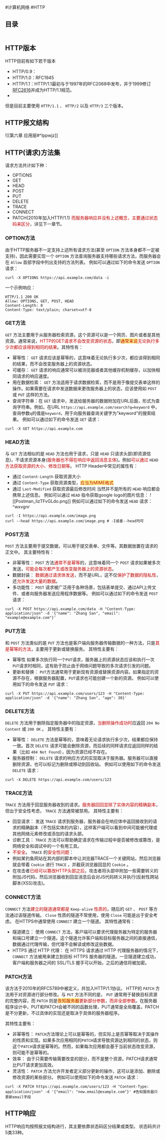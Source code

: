 #计算机网络 #HTTP

## 目录

```toc

```

## HTTP版本

HTTP目前有如下若干版本
- HTTP/0.9：
- HTTP/1.0：RFC1945
- HTTP/1.1：HTTP/1.1最初与于1997年的RFC2068中发布，并于1999修订[RFC2616](https://www.rfc-editor.org/rfc/rfc2616)并成为HTTP/1.1规范。
- 

但是目前主要使用 `HTTP/1.1` 、 `HTTP/2` 以及 `HTTP/3` 三个版本。

## HTTP报文结构

![[第六章 应用层#^lppwjz]]

## HTTP(请求)方法集

请求方法共计如下种：
- OPTIONS
- GET
- HEAD
- POST
- PUT
- DELETE
- TRACE
- CONNECT
- PATCH(2010年加入HTTP/1.1)
<font color="#c00000">而服务器响应并没有上述概念，主要通过状态码来区分</font>，详见下一章节。

### OPTION方法

由于HTTP服务器不一定支持上述所有请求方法(甚至 `OPTION` 方法本身都不一定被支持)，因此需要实现一个 `OPTION` 方法查询服务器支持哪些请求方法，而服务器会在 `Allow` 首部字段中列出支持的方法列表。
例如可以通过如下的命令发送 `OPTION` 请求：
```Shell
curl -X OPTIONS https://api.example.com/data -i
```
一个示例响应：
```HTTP
HTTP/1.1 200 OK
Allow: OPTIONS, GET, POST, HEAD
Content-Length: 0
Content-Type: text/plain; charset=utf-8
```

### GET方法

`GET` 方法主要用于从服务器检索资源，这个资源可以是一个网页、图片或者是其他资源。通常来说，<font color="#c00000">HTTP的GET请求不会改变资源的状态</font>，即<span style="background:#fff88f"><font color="#c00000">通常来说</font></span><font color="#c00000">无论执行多少次都应该得到相同的结果</font>。其特性有：
- 幂等性： `GET` 请求应该是幂等的，这意味着无论执行多少次，都应该得到相同的结果，而不会改变服务器上的资源状态。
- 可缓存： `GET` 请求的响应通常可以被浏览器或者其他缓存机制缓存，以加快相同请求的响应速度。
- 用在数据检索： `GET` 方法适用于请求数据检索，而不是用于像提交表单这样的操作。如果需要在请求中发送数据来更改服务器上的状态，应该使用如 `POST` 或 `PUT` 这样的方法。
- 查询字符串：在 `GET` 请求中，发送给服务器的数据附加在URL后面，形式为查询字符串。例如，在URL `https://api.example.com/search?q=keyword` 中，查询参数`q`的值是`keyword`，用于向服务器查询关键字为"keyword"的搜索结果。
例如可以通过如下的命令发送 `GET` 请求：
```Shell
curl -X GET https://api.example.com
```

### HEAD方法

与 `GET` 方法相似的是 `HEAD` 方法也用于请求，只是 `HEAD` 只请求头部(即资源信息)，不请求资源本身(<font color="#c00000">服务器也不得在响应中返回消息主体</font>)。例如<font color="#c00000">可以通过</font> `HEAD` <font color="#c00000">方法获取资源的大小、修改日期等</font>。
HTTP Header中常见的属性有：
- 通过 `Content-Length` 获取资源大小
- 通过 `Content-Type` 获取资源类型，<span style="background:#fff88f"><font color="#c00000">应当为MIME格式</font></span>
- 通过 `Last-Modified` 获取资源最后修改时间
当然并不是所有的 `HEAD` 响应都会携带上述信息。
例如可以通过 `HEAD` 指令获取google logo的图片信息：
	![[Postman_lizTFvGLdo.png]]
例如可以通过如下的命令发送 `HEAD` 请求： ^wxvgnr
```Shell
curl -I https://api.example.com/image.png
curl --head https://api.example.com/image.png # -I或者--head均可
```

### POST方法

`POST` 方法主要用于提交数据，可以用于提交表单、文件等。其数据放置在请求的正文中。
其主要特性有：
- 非幂等性： `POST` 方法<font color="#c00000">通常不是幂等</font>的，这意味着同一个 `POST` 请求如果被多次发送，<font color="#c00000">可能会每次都产生或改变服务器上的资源状态</font>。
- 数据封装： <font color="#c00000">数据通过请求体发送</font>，而不是URL，这不仅<font color="#c00000">保护了数据的隐私性</font>，还<font color="#c00000">允许发送大量的数据</font>。
- 多功能性： `POST` 请求被广泛用于各种场景，包括表单提交、通过API上传文件、或者向服务器发送应用程序数据等。
例如可以通过如下的命令发送 `POST` 请求：
```Shell
curl -X POST https://api.example.com/data -H "Content-Type: application/json" -d '{"name": "Zhang San", "email": "example@example.com"}'
```

### PUT方法

和 `POST` 方法类似的是 `PUT` 方法也是客户端向服务器传输数据的一种方法，只是<font color="#c00000">其是幂等的方法</font>，主要用于更新或替换服务。
其特性主要有：
- 幂等性 如果多次执行同一个`PUT`请求，服务器上的资源状态应该和执行一次`PUT`请求时相同，这有助于防止由于网络问题导致的多次请求引发的问题。
- 更新和替换： `PUT`方法通常用于更新现有资源或替换资源内容。如果指定的资源不存在，根据服务器配置，`PUT`请求也可能创建一个新的资源。
例如可以使用如下的命令发送 `PUT` 请求：
```Shell
curl -X PUT https://api.example.com/users/123 -H "Content-Type: application/json" -d '{"name": "Zhang San", "age": 30}'
```

### DELETE方法

`DELETE` 方法用于删除指定服务器中的指定资源，<font color="#c00000">当删除操作成功时</font>应返回 `204 No Content` 或 `200 OK` 。
其特性主要有：
- 幂等性： `DELETE` 方法是幂等的，意味着无论请求执行多少次，结果都应保持一致。首次 `DELETE` 请求可能会删除资源，而后续的同样请求应返回同样的结果（比如 `404 Not Found`），因为资源已经不存在。
- 服务器控制： `DELETE` 请求的响应方式的实现取决于服务器。服务器可以直接删除资源，也可以标记为删除或移动到回收站。
例如可以使用如下的命令发送 `DELETE` 请求：
```Shell
curl -X DELETE https://api.example.com/users/123
```

### TRACE方法

`TRACE` 方法用于回显服务器收到的请求。<font color="#c00000">服务器回回显除了实体内容的精确副本</font>，但出于安全性考虑， `TRACE` 方法通常被禁用。
其特性主要有：
- 回显请求： 发送 `TRACE` 请求到服务器，服务器会在响应体中返回接收到的请求的精确副本（不包括实体的内容），这样客户端可以看到中间可能被代理或其他网络元素修改或添加的请求头部。
- 诊断工具： `TRACE` 方法可以帮助确定请求在传输过程中是否被修改或篡改，是网络安全和调试中的一个有用工具。
- <font color="#c00000">不安全</font>。
`TRACE` 的<font color="#c00000">安全性问题</font>：
- 例如某钓鱼网站在其内部的脚本中让浏览器TRACE一个关键网站，然后浏览器就会带着 `Cookie` 进行 `TRACE` ，并截获浏览器回显的 `Cookie` 。
- 在攻击者<font color="#c00000">已经可以篡改HTTP头部之后</font>，攻击者将头部中附加一些需要转义的附加JS代码，然后浏览器收到回显消息后会对JS代码转义并执行(反射性跨站脚本(XSS)攻击)。

### CONNECT方法

`CONNECT` 方法<font color="#c00000">建立的隧道通常都是</font> `Keep-alive` <font color="#c00000">性质的</font>，随后的 `GET` 、 `POST` 等方法通过该隧道传输。 `Close` 性质的隧道不常使用，使用 `Close` 可能是出于安全考虑。
在HTTPS中通常使用 `CONNECT` 建立一个隧道。
其特性通常有：
- 隧道建立： 使用 `CONNECT` 方法，客户端可以要求代理服务器为特定的服务器和端口号建立一个隧道。这个隧道允许客户端和目标服务器之间的直接通信，数据通过代理传输，但代理不会解读或修改这些数据。
- HTTPS 通过 HTTP 代理： 在 HTTPS 请求通过 HTTP 代理服务器的情况下，`CONNECT` 方法被用来建立到目标 HTTPS 服务器的隧道。一旦隧道建立成功，客户端和服务器之间的 SSL/TLS 握手可以开始，之后的通信将被加密。

### PATCH方法

该方法于2010年的RFC5789中被定义，并加入HTTP/1.1协议。
HTTP的 `PATCH` 方法用于对资源进行部分修改。与 `PUT` 方法不同的是， `PUT` 通常用于替换目标资源的完整内容，而 `PATCH` 则是<span style="background:#fff88f"><font color="#c00000">告知服务器</font></span><font color="#c00000">更新部分参数</font>，<font color="#c00000">而非全部参数</font>。在服务器程序设计中，PUT和PATCH会被不同的函数处理，PUT通常是全局覆盖，PATCH是不分更新，不过具体的实现还是取决于具体的服务器程序。

其特性主要有：
- 非幂等性： `PATCH`方法理论上可以是幂等的，但实际上是否幂等取决于其操作的性质和实现。如果多次应用相同的`PATCH`请求导致资源达到相同的状态，则这个`PATCH`请求是幂等的。然而，如果每次应用都会基于当前状态改变资源，则可能不是幂等的。
- 效率： 由于只需要传输需要改变的部分，而不是整个资源，PATCH请求通常比PUT请求更加高效。
- 灵活性： `PATCH` 方法允许开发者定义部分更新的操作，这可以是添加、删除或修改资源的某些部分。
例如可以使用如下的命令发送 `PATCH` 请求：
```Shell
curl -X PATCH https://api.example.com/users/123 -H "Content-Type: application/json" -d '{"email": "new.email@example.com"}' #告知服务器只更新email字段
```

## HTTP响应

HTTP响应均按照报文结构进行，其主要依靠状态码区分结果或类型。
状态码共计5类33种。

